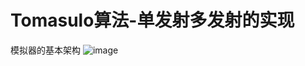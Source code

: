 # Tomasulo算法-单发射多发射的实现
模拟器的基本架构
![image](https://github.com/user-attachments/assets/f3e66ded-548d-4379-8dff-d7571fe26bcb)
